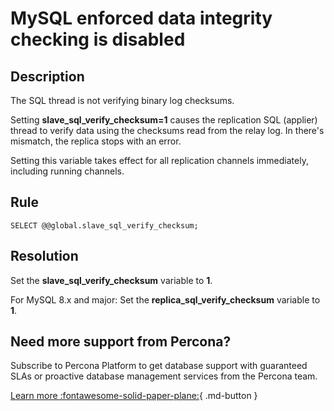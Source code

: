 # MySQL enforced data integrity checking is disabled

## Description
The SQL thread is not verifying binary log checksums. 

Setting **slave_sql_verify_checksum=1** causes the replication SQL (applier) thread to verify data using the checksums read from the relay log. 
In there's mismatch, the replica stops with an error. 

Setting this variable takes effect for all replication channels immediately, including running channels.


## Rule
`SELECT @@global.slave_sql_verify_checksum;`


## Resolution
Set the **slave_sql_verify_checksum** variable to **1**.

For MySQL 8.x and major: Set the **replica_sql_verify_checksum** variable to **1**. 

## Need more support from Percona?
Subscribe to Percona Platform to get database support with guaranteed SLAs or proactive database management services from the Percona team.

[Learn more :fontawesome-solid-paper-plane:](https://per.co.na/subscribe){ .md-button }
